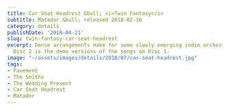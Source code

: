 ```yaml
---
title: Car Seat Headrest &bull; <i>Twin Fantasy</i>
subtitle: Matador &bull; released 2018-02-16
category: details
publishDate: '2018-04-21'
slug: twin-fantasy-car-seat-headrest
excerpt: Dense arrangements make for some slowly emerging indie orchestral music.
  Disc 2 is the demo versions of the songs on Disc 1.
image: "~/assets/images/details/2018/07/car-seat-headrest.jpg"
tags:
- Pavement
- The Smiths
- The Wedding Present
- Car Seat Headrest
- Matador
---
```


